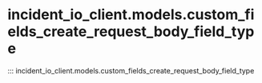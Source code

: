 # incident_io_client.models.custom_fields_create_request_body_field_type

::: incident_io_client.models.custom_fields_create_request_body_field_type